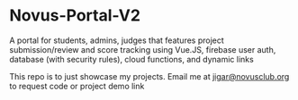 # Novus-Portal-V2
A portal for students, admins, judges that features project submission/review and score tracking using Vue.JS, firebase user auth, database (with security rules), cloud functions, and dynamic links

This repo is to just showcase my projects. Email me at jigar@novusclub.org to request code or project demo link 
